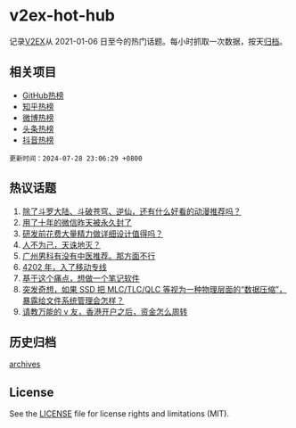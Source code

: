 # v2ex-hot-hub

 记录[V2EX](https://www.v2ex.com/)从 2021-01-06 日至今的热门话题。每小时抓取一次数据，按天[归档](archives)。
 
 ## 相关项目

- [GitHub热榜](https://github.com/snaildev/github-hot-hub)
- [知乎热榜](https://github.com/snaildev/zhihu-hot-hub)
- [微博热榜](https://github.com/snaildev/weibo-hot-hub)
- [头条热榜](https://github.com/snaildev/toutiao-hot-hub)
- [抖音热榜](https://github.com/snaildev/douyin-hot-hub)


 `更新时间：2024-07-28 23:06:29 +0800`

## 热议话题

1. [除了斗罗大陆、斗破苍穹、逆仙，还有什么好看的动漫推荐吗？](https://www.v2ex.com/t/1060606)
1. [用了十年的微信昨天被永久封了](https://www.v2ex.com/t/1060642)
1. [研发前花费大量精力做详细设计值得吗？](https://www.v2ex.com/t/1060625)
1. [人不为己，天诛地灭？](https://www.v2ex.com/t/1060653)
1. [广州男科有没有中医推荐。那方面不行](https://www.v2ex.com/t/1060692)
1. [4202 年，入了移动专线](https://www.v2ex.com/t/1060616)
1. [基于这个痛点，想做一个笔记软件](https://www.v2ex.com/t/1060639)
1. [突发奇想，如果 SSD 把 MLC/TLC/QLC 等视为一种物理层面的“数据压缩”，暴露给文件系统管理会怎样？](https://www.v2ex.com/t/1060600)
1. [请教万能的 v 友，香港开户之后，资金怎么周转](https://www.v2ex.com/t/1060607)

## 历史归档

[archives](archives)

## License

See the [LICENSE](LICENSE) file for license rights and limitations (MIT).
